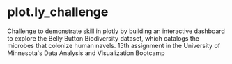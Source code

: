 # plot.ly_challenge
Challenge to demonstrate skill in plotly by building an interactive dashboard to explore the Belly Button Biodiversity dataset, which catalogs the microbes that colonize human navels.  15th assignment in the University of Minnesota's Data Analysis and Visualization Bootcamp
